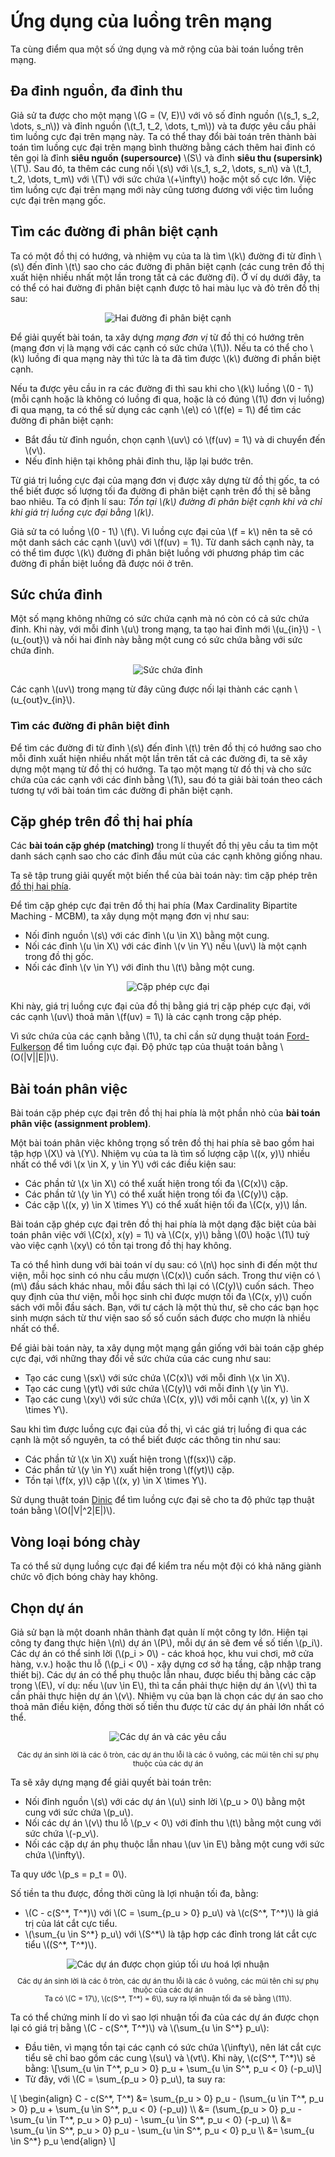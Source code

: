 # Ứng dụng của luồng trên mạng

Ta cùng điểm qua một số ứng dụng và mở rộng của bài toán luồng trên mạng. 

## Đa đỉnh nguồn, đa đỉnh thu

Giả sử ta được cho một mạng \\(G = (V, E)\\) với vô số đỉnh nguồn (\\(s_1, s_2, \dots, s_n\\)) và đỉnh nguồn (\\(t_1, t_2, \dots, t_m\\)) và ta được yêu cầu phải tìm luồng cực đại trên mạng này. Ta có thể thay đổi bài toán trên thành bài toán tìm luồng cực đại trên mạng bình thường bằng cách thêm hai đinh có tên gọi là đỉnh **siêu nguồn (supersource)** \\(S\\) và đỉnh **siêu thu (supersink)** \\(T\\). Sau đó, ta thêm các cung nối \\(s\\) với \\(s_1, s_2, \dots, s_n\\) và \\(t_1, t_2, \dots, t_m\\) với \\(T\\) với sức chứa \\(+\infty\\) hoặc một số cực lớn. Việc tìm luồng cực đại trên mạng mới này cũng tương đương với việc tìm luồng cực đại trên mạng gốc.

## Tìm các đường đi phân biệt cạnh

Ta có một đồ thị có hướng, và nhiệm vụ của ta là tìm \\(k\\) đường đi từ đỉnh \\(s\\) đến đỉnh \\(t\\) sao cho các đường đi phân biệt cạnh (các cung trên đồ thị xuất hiện nhiều nhất một lần trong tất cả các đường đi). Ở ví dụ dưới đây, ta có thể có hai đường đi phân biệt cạnh được tô hai màu lục và đỏ trên đồ thị sau:

<center>
<img src="../images/edge_disjoint_path.png" alt="Hai đường đi phân biệt cạnh">
</center>

Để giải quyết bài toán, ta xây dựng *mạng đơn vị* từ đồ thị có hướng trên (mạng đơn vị là mạng với các cạnh có sức chứa \\(1\\)). Nếu ta có thể cho \\(k\\) luồng đi qua mạng này thì tức là ta đã tìm được \\(k\\) đường đi phần biệt cạnh. 

Nếu ta được yêu cầu in ra các đường đi thì sau khi cho \\(k\\) luồng \\(0 - 1\\) (mỗi cạnh hoặc là không có luồng đi qua, hoặc là có đúng \\(1\\) đơn vị luồng) đi qua mạng, ta có thể sử dụng các cạnh \\(e\\) có \\(f(e) = 1\\) để tìm các đường đi phân biệt cạnh:
- Bắt đầu từ đỉnh nguồn, chọn cạnh \\(uv\\) có \\(f(uv) = 1\\) và di chuyển đến \\(v\\).
- Nếu đỉnh hiện tại không phải đỉnh thu, lặp lại bước trên.

Từ giá trị luồng cực đại của mạng đơn vị được xây dựng từ đồ thị gốc, ta có thể biết được số lượng tối đa đường đi phân biệt cạnh trên đồ thị sẽ bằng bao nhiêu. Ta có định lí sau: *Tồn tại \\(k\\) đường đi phân biệt cạnh khi và chỉ khi giá trị luồng cực đại bằng \\(k\\)*.

Giả sử ta có luồng \\(0 - 1\\) \\(f\\). Vì luồng cực đại của \\(f = k\\) nên ta sẽ có một danh sách các cạnh \\(uv\\) với \\(f(uv) = 1\\). Từ danh sách cạnh này, ta có thể tìm được \\(k\\) đường đi phân biệt luồng với phương pháp tìm các đường đi phần biệt luồng đã được nói ở trên.

## Sức chứa đỉnh

Một số mạng không những có sức chứa cạnh mà nó còn có cả sức chứa đỉnh. Khi này, với mỗi đỉnh \\(u\\) trong mạng, ta tạo hai đỉnh mới \\(u_{in}\\) - \\(u_{out}\\) và nối hai đỉnh này bằng một cung có sức chứa bằng với sức chứa đỉnh.

<center>
<img src="../images/node_capacity.png" alt="Sức chứa đỉnh">
</center>

Các cạnh \\(uv\\) trong mạng từ đây cũng được nối lại thành các cạnh \\(u_{out}v_{in}\\).

### Tìm các đường đi phân biệt đỉnh

Để tìm các đường đi từ đỉnh \\(s\\) đến đỉnh \\(t\\) trên đồ thị có hướng sao cho mỗi đỉnh xuất hiện nhiều nhất một lần trên tất cả các đường đi, ta sẽ xây dựng một mạng từ đồ thị có hướng. Ta tạo một mạng từ đồ thị và cho sức chứa của các cạnh với các đỉnh bằng \\(1\\), sau đó ta giải bài toán theo cách tương tự với bài toán tìm các đường đi phân biệt cạnh.

## Cặp ghép trên đồ thị hai phía 

Các **bài toán cặp ghép (matching)** trong lí thuyết đồ thị yêu cầu ta tìm một danh sách cạnh sao cho các đỉnh đầu mút của các cạnh không giống nhau.

Ta sẽ tập trung giải quyết một biến thể của bài toán này: tìm cặp phép trên [đồ thị hai phía](graph.md#Đồ-thị-hai-phía).

Để tìm cặp ghép cực đại trên đồ thị hai phía (Max Cardinality Bipartite Maching - MCBM), ta xây dụng một mạng đơn vị như sau:
- Nối đỉnh nguồn \\(s\\) với các đỉnh \\(u \in X\\) bằng một cung.
- Nối các đỉnh \\(u \in X\\) với các đỉnh \\(v \in Y\\) nếu \\(uv\\) là một cạnh trong đồ thị gốc.
- Nối các đỉnh \\(v \in Y\\) với đỉnh thu \\(t\\) bằng một cung.

<center>
<img src="../images/mcbm.png" alt="Cặp phép cực đại">
</center>

Khi này, giá trị luồng cực đại của đồ thị bằng giá trị cặp phép cực đại, với các cạnh \\(uv\\) thoả mãn \\(f(uv) = 1\\) là các cạnh trong cặp phép.

Vì sức chứa của các cạnh bằng \\(1\\), ta chỉ cần sử dụng thuật toán [Ford-Fulkerson](max-flow-algorithms.md#phương-pháp-ford-fulkerson) để tìm luồng cực đại. Độ phức tạp của thuật toán bằng \\(O(|V||E|)\\).

## Bài toán phân việc

Bài toán cặp phép cực đại trên đồ thị hai phía là một phần nhỏ của **bài toán phân việc (assignment problem)**.

Một bài toán phân việc không trọng số trên đồ thị hai phía sẽ bao gồm hai tập hợp \\(X\\) và \\(Y\\). Nhiệm vụ của ta là tìm số lượng cặp \\((x, y)\\) nhiều nhất có thể với \\(x \in X, y \in Y\\) với các điều kiện sau:
- Các phần tử \\(x \in X\\) có thể xuất hiện trong tối đa \\(C(x)\\) cặp.
- Các phần tử \\(y \in Y\\) có thể xuất hiện trong tối đa \\(C(y)\\) cặp.
- Các cặp \\((x, y) \in X \times Y\\) có thể xuất hiện tối đa \\(C(x, y)\\) lần.

Bài toán cặp ghép cực đại trên đồ thị hai phía là một dạng đặc biệt của bài toán phân việc với \\(C(x), x(y) = 1\\) và \\(C(x, y)\\) bằng \\(0\\) hoặc \\(1\\) tuỳ vào việc cạnh \\(xy\\) có tồn tại trong đồ thị hay không.

Ta có thể hình dung với bài toán ví dụ sau: có \\(n\\) học sinh đi đến một thư viện, mỗi học sinh có nhu cầu mượn \\(C(x)\\) cuốn sách. Trong thư viện có \\(m\\) đầu sách khác nhau, mỗi đầu sách thì lại có \\(C(y)\\) cuốn sách. Theo quy định của thư viện, mỗi học sinh chỉ được mượn tối đa \\(C(x, y)\\) cuốn sách với mỗi đầu sách. Bạn, với tư cách là một thủ thư, sẽ cho các bạn học sinh mượn sách từ thư viện sao số số cuốn sách được cho mượn là nhiều nhất có thể.

Để giải bài toán này, ta xây dụng một mạng gần giống với bài toán cặp ghép cực đại, với những thay đổi về sức chứa của các cung như sau:
- Tạo các cung \\(sx\\) với sức chứa \\(C(x)\\) với mỗi đỉnh \\(x \in X\\). 
- Tạo các cung \\(yt\\) với sức chứa \\(C(y)\\) với mỗi đỉnh \\(y \in Y\\).
- Tạo các cung \\(xy\\) với sức chứa \\(C(x, y)\\) với mỗi cạnh \\((x, y) \in X \times Y\\).


Sau khi tìm được luồng cực đại của đồ thị, vì các giá trị luồng đi qua các cạnh là một số nguyên, ta có thể biết được các thông tin như sau:
- Các phần tử \\(x \in X\\) xuất hiện trong \\(f(sx)\\) cặp.
- Các phần tử \\(y \in Y\\) xuất hiện trong \\(f(yt)\\) cặp.
- Tồn tại \\(f(x, y)\\) cặp \\((x, y) \in X \times Y\\).

Sử dụng thuật toán [Dinic](max-flow-algorithms.md#thuật-toán-dinic) để tìm luồng cực đại sẽ cho ta độ phức tạp thuật toán bằng \\(O(|V|^2|E|)\\).

## Vòng loại bóng chày

Ta có thể sử dụng luồng cực đại để kiểm tra nếu một đội có khả năng giành chức vô địch bóng chày hay không.

## Chọn dự án

Giả sử bạn là một doanh nhân thành đạt quản lí một công ty lớn. Hiện tại công ty đang thực hiện \\(n\\) dự án \\(P\\), mỗi dự án sẽ đem về số tiền \\(p_i\\). Các dự án có thể sinh lời (\\(p_i > 0\\) - các khoá học, khu vui chơi, mở cửa hàng, v.v.) hoặc thu lỗ (\\(p_i < 0\\) - xậy dựng cơ sở hạ tầng, cập nhập trang thiết bị). Các dự án có thể phụ thuộc lẫn nhau, được biểu thị bằng các cặp trong \\(E\\), ví dụ: nếu \\(uv \in E\\), thì ta cần phải thực hiện dự án \\(v\\) thì ta cần phải thực hiện dự án \\(v\\). Nhiệm vụ của bạn là chọn các dự án sao cho thoả mãn điều kiện, đồng thời số tiền thu được từ các dự án phải lớn nhất có thể.

<center>
<img src="../images/project_selection.png" alt="Các dự án và các yêu cầu">

<sup>Các dự án sinh lời là các ô tròn, các dự án thu lỗi là các ô vuông, các mũi tên chỉ sự phụ thuộc của các dự án</sup>
</center>

Ta sẽ xây dựng mạng để giải quyết bài toán trên:
- Nối đỉnh nguồn \\(s\\) với các dự án \\(u\\) sinh lời \\(p_u > 0\\) bằng một cung với sức chứa \\(p_u\\).
- Nối các dự án \\(v\\) thu lỗ \\(p_v < 0\\) với đỉnh thu \\(t\\) bằng một cung với sức chứa \\(-p_v\\).
- Nối các cặp dự án phụ thuộc lẫn nhau \\(uv \in E\\) bằng một cung với sức chứa \\(\infty\\).

Ta quy ước \\(p_s = p_t = 0\\).


Số tiền ta thu được, đồng thời cũng là lợi nhuận tối đa, bằng:
- \\(C - c(S^\*, T^\*)\\) với \\(C = \sum_{p_u > 0} p_u\\) và \\(c(S^\*, T^\*)\\) là giá trị của lát cắt cực tiểu.
- \\(\sum_{u \in S^\*} p_u\\) với \\(S^\*\\) là tập hợp các đỉnh trong lát cắt cực tiểu \\((S^\*, T^\*)\\).

<center>
<img src="../images/project_selection_optimal.png" alt="Các dự án được chọn giúp tối ưu hoá lợi nhuận">

<sup>

Các dự án sinh lời là các ô tròn, các dự án thu lỗi là các ô vuông, các mũi tên chỉ sự phụ thuộc của các dự án<br>
Ta có \\(C = 17\\), \\(c(S^\*, T^\*) = 6\\), suy ra lợi nhuận tối đa sẽ bằng \\(11\\).

</sup>
</center>

Ta có thể chứng minh lí do vì sao lợi nhuận tối đa của các dự án được chọn lại có giá trị bằng \\(C - c(S^\*, T^\*)\\) và \\(\sum_{u \in S^\*} p_u\\):

- Đầu tiên, vì mạng tồn tại các cạnh có sức chứa \\(\infty\\), nên lát cắt cực tiểu sẽ chỉ bao gồm các cung \\(su\\) và \\(vt\\). Khi này, \\(c(S^\*, T^\*)\\) sẽ bằng: \\[\sum_{u \in T^\*, p_u > 0} p_u + \sum_{u \in S^\*, p_u < 0} (-p_u)\\]
- Từ đây, với \\(C = \sum_{p_u > 0} p_u\\), ta suy ra: 

\\[
\begin{align}
C - c(S^\*, T^\*) &= \sum_{p_u > 0} p_u - (\sum_{u \in T^\*, p_u > 0} p_u + \sum_{u \in S^\*, p_u < 0} (-p_u)) \\\\
&= (\sum_{p_u > 0} p_u - \sum_{u \in T^\*, p_u > 0} p_u) - \sum_{u \in S^\*, p_u < 0} (-p_u) \\\\
&= \sum_{u \in S^\*, p_u > 0} p_u - \sum_{u \in S^\*, p_u < 0} p_u \\\\
&= \sum_{u \in S^\*} p_u
\end{align}
\\]
